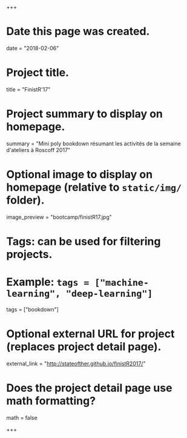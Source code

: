 +++
# Date this page was created.
date = "2018-02-06"

# Project title.
title = "FinistR'17"

# Project summary to display on homepage.
summary = "Mini poly bookdown résumant les activités de la semaine d'ateliers à Roscoff 2017"

# Optional image to display on homepage (relative to `static/img/` folder).
image_preview = "bootcamp/finistR17.jpg"

# Tags: can be used for filtering projects.
# Example: `tags = ["machine-learning", "deep-learning"]`
tags = ["bookdown"]

# Optional external URL for project (replaces project detail page).
external_link = "http://stateofther.github.io/finistR2017/"

# Does the project detail page use math formatting?
math = false

+++

